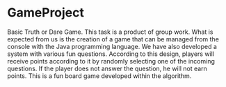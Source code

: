 # GameProject
Basic Truth or Dare Game.
This task is a product of group work. What is expected from us is the creation of a game that can be managed from the console with the Java programming language. We have also developed a system with various fun questions. According to this design, players will receive points according to it by randomly selecting one of the incoming questions. If the player does not answer the question, he will not earn points. This is a fun board game developed within the algorithm.
